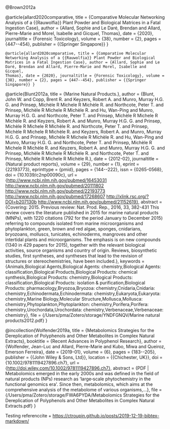 
@Brown2012a







@article{allard2020comparative,
  title = {Comparative Molecular Networking Analysis of a {{Rauwolfia}} Plant Powder and Biological Matrices in a Fatal Ingestion Case},
  author = {Allard, Sophie and Le Daré, Brendan and Allard, Pierre-Marie and Morel, Isabelle and Gicquel, Thomas},
  date = {2020},
  journaltitle = {Forensic Toxicology},
  volume = {38},
  number = {2},
  pages = {447--454},
  publisher = {{Springer Singapore}}
}
```
@article{allard2020comparative, title = {Comparative Molecular
Networking Analysis of a {{Rauwolfia}} Plant Powder and Biological
Matrices in a Fatal Ingestion Case}, author = {Allard, Sophie and Le
Daré, Brendan and Allard, Pierre-Marie and Morel, Isabelle and Gicquel,
Thomas}, date = {2020}, journaltitle = {Forensic Toxicology}, volume =
{38}, number = {2}, pages = {447--454}, publisher = {{Springer
Singapore}} }

```


@article{Blunt2012a,
  title = {Marine Natural Products.},
  author = {Blunt, John W. and Copp, Brent R. and Keyzers, Robert A. and Munro, Murray H.G. G. and Prinsep, Michèle R Michele R Michèle R. and Northcote, Peter T. and Prinsep, Michèle R Michele R Michèle R. and Hu, Wan-Ping and Munro, Murray H.G. G. and Northcote, Peter T. and Prinsep, Michèle R Michele R Michèle R. and Keyzers, Robert A. and Munro, Murray H.G. G. and Prinsep, Michèle R Michele R Michèle R. and Northcote, Peter T. and Prinsep, Michèle R Michele R Michèle R. and Keyzers, Robert A. and Munro, Murray H.G. G. and Prinsep, Michèle R Michele R Michèle R. and Hu, Wan-Ping and Munro, Murray H.G. G. and Northcote, Peter T. and Prinsep, Michèle R Michele R Michèle R. and Keyzers, Robert A. and Munro, Murray H.G. G. and Prinsep, Michèle R Michele R Michèle R. and Northcote, Peter T. and Prinsep, Michèle R Michele R Michèle R.},
  date = {2012-02},
  journaltitle = {Natural product reports},
  volume = {29},
  number = {1},
  eprint = {22193773},
  eprinttype = {pmid},
  pages = {144--222},
  issn = {0265-0568},
  doi = {10.1039/c2np00090c},
  url = {http://www.ncbi.nlm.nih.gov/pubmed/16453031 http://www.ncbi.nlm.nih.gov/pubmed/20111802 http://www.ncbi.nlm.nih.gov/pubmed/22193773 http://www.ncbi.nlm.nih.gov/pubmed/17268607 http://xlink.rsc.org/?DOI=b207130b http://www.ncbi.nlm.nih.gov/pubmed/21152619},
  abstract = {Covering: 2015. Previous review: Nat. Prod. Rep., 2016, 33, 382-431 This review covers the literature published in 2015 for marine natural products (MNPs), with 1220 citations (792 for the period January to December 2015) referring to compounds isolated from marine microorganisms and phytoplankton, green, brown and red algae, sponges, cnidarians, bryozoans, molluscs, tunicates, echinoderms, mangroves and other intertidal plants and microorganisms. The emphasis is on new compounds (1340 in 429 papers for 2015), together with the relevant biological activities, source organisms and country of origin. Reviews, biosynthetic studies, first syntheses, and syntheses that lead to the revision of structures or stereochemistries, have been included.},
  keywords = {Animals,Biological Agents,Biological Agents: chemistry,Biological Agents: classification,Biological Products,Biological Products: chemical synthesis,Biological Products: chemistry,Biological Products: classification,Biological Products: isolation & purification,Biological Products: pharmacology,Bryozoa,Bryozoa: chemistry,Cnidaria,Cnidaria: chemistry,Echinodermata,Echinodermata: chemistry,Eukaryota,Eukaryota: chemistry,Marine Biology,Molecular Structure,Mollusca,Mollusca: chemistry,Phytoplankton,Phytoplankton: chemistry,Porifera,Porifera: chemistry,Urochordata,Urochordata: chemistry,Verbenaceae,Verbenaceae: chemistry},
  file = {/Users/pma/Zotero/storage/YNDFGNQV/Marine natural products2012.pdf}
}

@incollection{Wolfender2019a,
  title = {Metabolomics Strategies for the Dereplication of Polyphenols and Other Metabolites in Complex Natural Extracts},
  booktitle = {Recent Advances in Polyphenol Research},
  author = {Wolfender, Jean-Luc and Allard, Pierre-Marie and Kubo, Miwa and Queiroz, Emerson Ferreira},
  date = {2019-01},
  volume = {6},
  pages = {183--205},
  publisher = {{John Wiley \& Sons, Ltd}},
  location = {{Chichester, UK}},
  doi = {10.1002/9781119427896.ch7},
  url = {http://doi.wiley.com/10.1002/9781119427896.ch7},
  abstract = {PDF | Metabolomics emerged in the early 2000s and was defined in the field of natural products (NPs) research as ‘large‐scale phytochemistry in the functional genomics era'. Since then, metabolomics, which aims at the comprehensive analysis of the metabolome of various organisms,...},
  file = {/Users/pma/Zotero/storage/FWA6PYDA/Metabolomics Strategies for the Dereplication of Polyphenols and Other Metabolites in Complex Natural Extracts.pdf}
}


Testing referenccite + https://ctroupin.github.io/posts/2019-12-19-bibtex-markdown/


